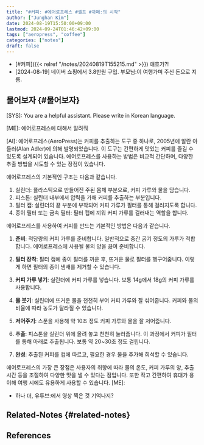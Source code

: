 ```yaml
---
title: "#커피: #에어로프레스 #셀프 #까페:의 시작"
author: ["Junghan Kim"]
date: 2024-08-19T15:50:00+09:00
lastmod: 2024-09-24T01:46:42+09:00
tags: ["aeropress", "coffee"]
categories: ["notes"]
draft: false
---
```


-   [#커피]({{< relref "/notes/20240819T155215.md" >}}) 애호가?!
-   [2024-08-19] 네이버 쇼핑에서 3.8만원 구입. 부모님:이 여행가며 주신 돈으로 지름.


## 물어보자 {#물어보자}

<div class="ai">

[SYS]: You are a helpful assistant. Please write in Korean language.

[ME]: 에어로프레스에 대해서 알려줘

[AI]: 에어로프레스(AeroPress)는 커피를 추출하는 도구 중 하나로, 2005년에 알란 아들러(Alan Adler)에 의해 발명되었습니다. 이 도구는 간편하게 맛있는 커피를 즐길 수 있도록 설계되어 있습니다. 에어로프레스를 사용하는 방법은 비교적 간단하며, 다양한 추출 방법을 시도할 수 있는 장점이 있습니다.

에어로프레스의 기본적인 구조는 다음과 같습니다.

1.  실린더: 플라스틱으로 만들어진 주된 몸체 부분으로, 커피 가루와 물을 담습니다.
2.  피스톤: 실린더 내부에서 압력을 가해 커피를 추출하는 부분입니다.
3.  필터 캡: 실린더의 끝 부분에 부착되어 커피 가루가 필터를 통해 걸러지도록 합니다.
4.  종이 필터 또는 금속 필터: 필터 캡에 끼워 커피 가루를 걸러내는 역할을 합니다.

에어로프레스를 사용하여 커피를 만드는 기본적인 방법은 다음과 같습니다.

1.  ****준비****: 적당량의 커피 가루를 준비합니다. 일반적으로 중간 굵기 정도의 가루가 적합합니다. 에어로프레스에 사용될 물의 양을 끓여 준비합니다.

2.  ****필터 장착****: 필터 캡에 종이 필터를 끼운 후, 뜨거운 물로 필터를 헹구어줍니다. 이렇게 하면 필터의 종이 냄새를 제거할 수 있습니다.

3.  ****커피 가루 넣기****: 실린더에 커피 가루를 넣습니다. 보통 14g에서 18g의 커피 가루를 사용합니다.

4.  ****물 붓기****: 실린더에 뜨거운 물을 천천히 부어 커피 가루와 잘 섞어줍니다. 커피와 물의 비율에 따라 농도가 달라질 수 있습니다.

5.  ****저어주기****: 스푼을 사용해 약 10초 정도 커피 가루와 물을 잘 저어줍니다.

6.  ****추출****: 피스톤을 실린더 위에 올려 놓고 천천히 눌러줍니다. 이 과정에서 커피가 필터를 통해 아래로 추출됩니다. 보통 약 20~30초 정도 걸립니다.

7.  ****완성****: 추출된 커피를 컵에 따르고, 필요한 경우 물을 추가해 희석할 수 있습니다.

에어로프레스의 가장 큰 장점은 사용자의 취향에 따라 물의 온도, 커피 가루의 양, 추출 시간 등을 조절하여 다양한 맛을 낼 수 있다는 점입니다. 또한 작고 간편하여 휴대가 용이해 여행 시에도 유용하게 사용할 수 있습니다. [ME]:

</div>

-   하나 더, 유튜브:에서 영상 찍은 것 기억나지?


## Related-Notes {#related-notes}

## References

<style>.csl-entry{text-indent: -1.5em; margin-left: 1.5em;}</style><div class="csl-bib-body">
</div>
